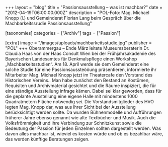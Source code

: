 +++
layout = "blog"
title = "Passionsausstellung – was ist machbar?"
date = "2012-04-19T06:00:00.000Z"
description = "POL-Foto: Mag. Michael Knopp (l.) und Gemeinderat Florian Lang beim Gespräch über die Machbarkeitssrudie Passionsausstellung"

[taxonomies]
categories = ["Archiv"]
tags = ["Passion"]

[extra]
image = "/images/uploads/machbarkeitsstudie.jpg"
publisher = "POL"
+++
Oberammergau – Ende März leitete Museumsberaterin Dr. Claudia Haas von der Haas Consult Wien bei der Frühjahrsakademie des Bayerischen Landesamtes für Denkmalspflege einen Workshop „Machbarkeitsstudien“. Am 18. April werde sie dem Gemeinderat eine solche Studie für eine Passionsaussteööung präsentieren, informierte ihr Mitarbeiter Mag. Michael Knopp jetzt im Theatercafe den Vorstand des Historischen Vereins.. Man habe zunächst den Bestand an Kostümen, Requisiten und Archivmaterial gesichtet und die Räume inspiziert, die für eine ständige Ausstellung infrage kämen. Dabei sei klar geworden, dass für die geplante Ausstellung eine eigene Halle mit mindestens 1000 Quadratmetern Fläche notwendig sei. Die Vorstandsmitglieder des HVO legten Mag. Knopp dar, was aus ihrer Sicht bei der Ausstellung berücksichtigt werden sollte. Da wurden Bühnenmodelle und Aufführungen früherer Jahre ebenso genannt wie alte Textbücher und Musik. Auch die Volksfrömmigkeit und ihre Verbindung zur Schnitzkunst sowie die Bedeutung der Passion für jeden Einzelnen sollten dargestellt werden. Was davon alles machbar ist, wieviel es kosten würde und ob es bezahlbar wäre, das werden künftige Beratungen zeigen.
